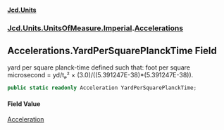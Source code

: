 #### [Jcd.Units](index.md 'index')
### [Jcd.Units.UnitsOfMeasure.Imperial](Jcd.Units.UnitsOfMeasure.Imperial.md 'Jcd.Units.UnitsOfMeasure.Imperial').[Accelerations](Accelerations.md 'Jcd.Units.UnitsOfMeasure.Imperial.Accelerations')

## Accelerations.YardPerSquarePlanckTime Field

yard per square planck-time defined such that: foot per square microsecond = yd/tₚ² ×
(3.0)/((5.391247E-38)*(5.391247E-38)).

```csharp
public static readonly Acceleration YardPerSquarePlanckTime;
```

#### Field Value
[Acceleration](Acceleration.md 'Jcd.Units.UnitTypes.Acceleration')